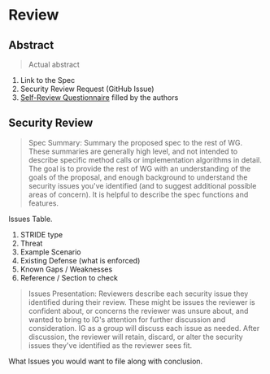 # Review

## Abstract
> Actual abstract


1. Link to the Spec
2. Security Review Request (GitHub Issue)
3. [Self-Review Questionnaire](https://www.w3.org/TR/security-privacy-questionnaire/) filled by the authors

## Security Review
<!-- Follow the guidelines provided here: https://github.com/w3c/securityig/blob/main/administration/how-to-review.md -->

> Spec Summary:
Summary the proposed spec to the rest of WG.
These summaries are generally high level, and not intended to describe specific method calls or implementation algorithms in detail.
The goal is to provide the rest of WG with an understanding of the goals of the proposal, and enough background to understand the security issues you've identified (and to suggest additional possible areas of concern).
It is helpful to describe the spec functions and features.

Issues Table.
1. STRIDE type
2. Threat
3. Example Scenario
4. Existing Defense (what is enforced)
5. Known Gaps / Weaknesses
6. Reference / Section to check

> Issues Presentation:
Reviewers describe each security issue they identified during their review.
These might be issues the reviewer is confident about, or concerns the reviewer was unsure about, and wanted to bring to IG's attention for further discussion and consideration.
IG as a group will discuss each issue as needed.
After discussion, the reviewer will retain, discard, or alter the security issues they've identified as the reviewer sees fit.

What Issues you would want to file along with conclusion.




